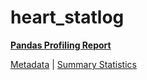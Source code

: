 # heart_statlog

[**Pandas Profiling Report**](https://epistasislab.github.io/pmlb/profile/heart_statlog.html)

[Metadata](metadata.yaml) | [Summary Statistics](summary_stats.tsv)

